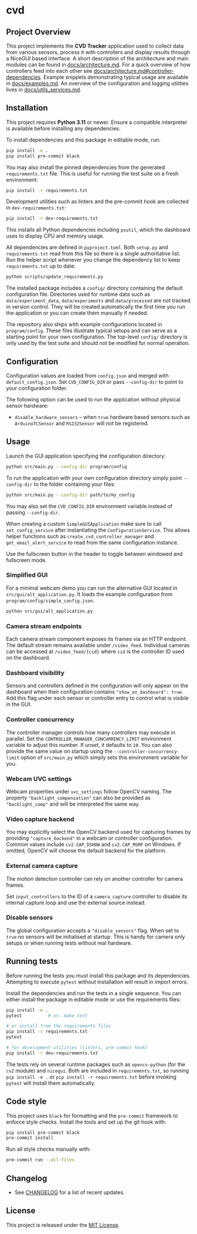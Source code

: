 # cvd

## Project Overview

This project implements the **CVD Tracker** application used to collect
data from various sensors, process it with controllers and display results
through a NiceGUI based interface.  A short description of the architecture
and main modules can be found in [docs/architecture.md](docs/architecture.md).
For a quick overview of how controllers feed into each other see
[docs/architecture.md#controller-dependencies](docs/architecture.md#controller-dependencies).
Example snippets demonstrating typical usage are available in
[docs/examples.md](docs/examples.md).
An overview of the configuration and logging utilities lives in
[docs/utils_services.md](docs/utils_services.md).

## Installation

This project requires **Python 3.11** or newer. Ensure a compatible
interpreter is available before installing any dependencies.

To install dependencies and this package in editable mode, run:

```bash
pip install -e .
pip install pre-commit black
```

You may also install the pinned dependencies from the generated
`requirements.txt` file. This is useful for running the test suite on a
fresh environment:

```bash
pip install -r requirements.txt
```

Development utilities such as linters and the pre-commit hook are collected in
`dev-requirements.txt`:

```bash
pip install -r dev-requirements.txt
```

This installs all Python dependencies including `psutil`, which the dashboard
uses to display CPU and memory usage.

All dependencies are defined in `pyproject.toml`. Both `setup.py` and
`requirements.txt` read from this file so there is a single authoritative list.
Run the helper script whenever you change the dependency list to keep
`requirements.txt` up to date:

```bash
python scripts/update_requirements.py
```


The installed package includes a `config/` directory containing the default
configuration file. Directories used for runtime data such as
`data/experiment_data`, `data/experiments` and `data/processed` are not
tracked in version control. They will be created automatically the first time
you run the application or you can create them manually if needed.


The repository also ships with example configurations located in
`program/config`.  These files illustrate typical setups and can serve as a
starting point for your own configuration.  The top-level `config/` directory is
only used by the test suite and should not be modified for normal operation.

## Configuration

Configuration values are loaded from `config.json` and merged with
`default_config.json`. Set ``CVD_CONFIG_DIR`` or pass ``--config-dir`` to point to
your configuration folder.

The following option can be used to run the application without physical sensor
hardware:

* ``disable_hardware_sensors`` – when ``true`` hardware based sensors such as
  ``ArduinoTCSensor`` and ``RS232Sensor`` will not be registered.

## Usage

Launch the GUI application specifying the configuration directory:

```bash
python src/main.py --config-dir program/config
```

To run the application with your own configuration directory simply point
`--config-dir` to the folder containing your files:

```bash
python src/main.py --config-dir path/to/my_config
```

You may also set the ``CVD_CONFIG_DIR`` environment variable instead of passing
``--config-dir``.

When creating a custom ``SimpleGUIApplication`` make sure to call
``set_config_service`` after instantiating the
``ConfigurationService``. This allows helper functions such as
``create_cvd_controller_manager`` and ``get_email_alert_service`` to read from
the same configuration instance.

Use the fullscreen button in the header to toggle between windowed and fullscreen mode.

### Simplified GUI

For a minimal webcam demo you can run the alternative GUI located in
``src/gui/alt_application.py``. It loads the example configuration from
``program/config/simple_config.json``:

```bash
python src/gui/alt_application.py
```

### Camera stream endpoints

Each camera stream component exposes its frames via an HTTP endpoint.  The
default stream remains available under ``/video_feed``.  Individual cameras can
be accessed at ``/video_feed/{cid}`` where ``cid`` is the controller ID used on
the dashboard.

### Dashboard visibility

Sensors and controllers defined in the configuration will only appear on the
dashboard when their configuration contains ``"show_on_dashboard": true``.
Add this flag under each sensor or controller entry to control what is visible
in the GUI.

### Controller concurrency

The controller manager controls how many controllers may execute in parallel.
Set the ``CONTROLLER_MANAGER_CONCURRENCY_LIMIT`` environment variable to adjust
this number. If unset, it defaults to ``10``. You can also provide the same
value on startup using the ``--controller-concurrency-limit`` option of
``src/main.py`` which simply sets this environment variable for you.

### Webcam UVC settings

Webcam properties under ``uvc_settings`` follow OpenCV naming. The property
``"backlight_compensation"`` can also be provided as ``"backlight_comp"`` and
will be interpreted the same way.

### Video capture backend

You may explicitly select the OpenCV backend used for capturing frames by
providing ``"capture_backend"`` in a webcam or controller configuration. Common
values include ``cv2.CAP_DSHOW`` and ``cv2.CAP_MSMF`` on Windows. If omitted,
OpenCV will choose the default backend for the platform.

### External camera capture

The motion detection controller can rely on another controller for camera frames.

Set ``input_controllers`` to the ID of a ``camera_capture`` controller to disable
its internal capture loop and use the external source instead.

### Disable sensors

The global configuration accepts a ``"disable_sensors"`` flag. When set to
``true`` no sensors will be initialised at startup. This is handy for camera
only setups or when running tests without real hardware.


## Running tests

Before running the tests you must install this package and its dependencies.
Attempting to execute `pytest` without installation will result in import
errors.

Install the dependencies and run the tests in a single sequence. You can
either install the package in editable mode or use the requirements files:

```bash
pip install -e .
pytest          # or: make test

# or install from the requirements files
pip install -r requirements.txt
pytest

# for development utilities (linters, pre-commit hook)
pip install -r dev-requirements.txt

```

The tests rely on several runtime packages such as `opencv-python` (for the
`cv2` module) and `nicegui`. Both are included in `requirements.txt`, so running
``pip install -e .`` or ``pip install -r requirements.txt`` before invoking
`pytest` will install them automatically.

## Code style

This project uses `black` for formatting and the `pre-commit` framework to
enforce style checks. Install the tools and set up the git hook with:

```bash
pip install pre-commit black
pre-commit install
```

Run all style checks manually with:

```bash
pre-commit run --all-files
```

## Changelog

- See [CHANGELOG](CHANGELOG.md) for a list of recent updates.

## License

This project is released under the [MIT License](LICENSE).
